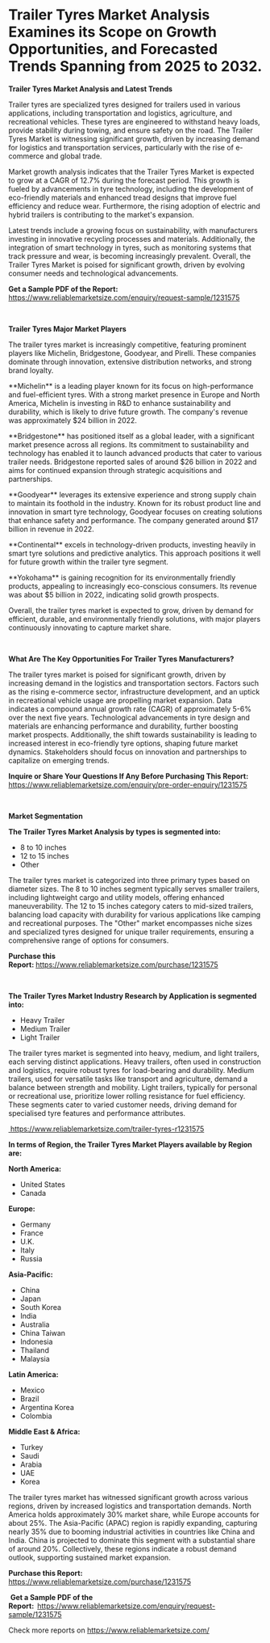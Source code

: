 <p><h1>Trailer Tyres Market Analysis Examines its Scope on Growth Opportunities, and Forecasted Trends Spanning from 2025 to 2032.</h1></p><p><strong>Trailer Tyres Market Analysis and Latest Trends</strong></p>
<p><p>Trailer tyres are specialized tyres designed for trailers used in various applications, including transportation and logistics, agriculture, and recreational vehicles. These tyres are engineered to withstand heavy loads, provide stability during towing, and ensure safety on the road. The Trailer Tyres Market is witnessing significant growth, driven by increasing demand for logistics and transportation services, particularly with the rise of e-commerce and global trade.</p><p>Market growth analysis indicates that the Trailer Tyres Market is expected to grow at a CAGR of 12.7% during the forecast period. This growth is fueled by advancements in tyre technology, including the development of eco-friendly materials and enhanced tread designs that improve fuel efficiency and reduce wear. Furthermore, the rising adoption of electric and hybrid trailers is contributing to the market's expansion. </p><p>Latest trends include a growing focus on sustainability, with manufacturers investing in innovative recycling processes and materials. Additionally, the integration of smart technology in tyres, such as monitoring systems that track pressure and wear, is becoming increasingly prevalent. Overall, the Trailer Tyres Market is poised for significant growth, driven by evolving consumer needs and technological advancements.</p></p>
<p><strong>Get a Sample PDF of the Report:&nbsp;</strong> <a href="https://www.reliablemarketsize.com/enquiry/request-sample/1231575?utm_campaign=2034&utm_medium=2&utm_source=Github&utm_content=ia&utm_term=09022025&utm_id=trailer-tyres">https://www.reliablemarketsize.com/enquiry/request-sample/1231575</a></p>
<p>&nbsp;</p>
<p><strong>Trailer Tyres Major Market Players</strong></p>
<p><p>The trailer tyres market is increasingly competitive, featuring prominent players like Michelin, Bridgestone, Goodyear, and Pirelli. These companies dominate through innovation, extensive distribution networks, and strong brand loyalty.</p><p>**Michelin** is a leading player known for its focus on high-performance and fuel-efficient tyres. With a strong market presence in Europe and North America, Michelin is investing in R&D to enhance sustainability and durability, which is likely to drive future growth. The company's revenue was approximately $24 billion in 2022.</p><p>**Bridgestone** has positioned itself as a global leader, with a significant market presence across all regions. Its commitment to sustainability and technology has enabled it to launch advanced products that cater to various trailer needs. Bridgestone reported sales of around $26 billion in 2022 and aims for continued expansion through strategic acquisitions and partnerships.</p><p>**Goodyear** leverages its extensive experience and strong supply chain to maintain its foothold in the industry. Known for its robust product line and innovation in smart tyre technology, Goodyear focuses on creating solutions that enhance safety and performance. The company generated around $17 billion in revenue in 2022.</p><p>**Continental** excels in technology-driven products, investing heavily in smart tyre solutions and predictive analytics. This approach positions it well for future growth within the trailer tyre segment. </p><p>**Yokohama** is gaining recognition for its environmentally friendly products, appealing to increasingly eco-conscious consumers. Its revenue was about $5 billion in 2022, indicating solid growth prospects.</p><p>Overall, the trailer tyres market is expected to grow, driven by demand for efficient, durable, and environmentally friendly solutions, with major players continuously innovating to capture market share.</p></p>
<p>&nbsp;</p>
<p><strong>What Are The Key Opportunities For Trailer Tyres Manufacturers?</strong></p>
<p><p>The trailer tyres market is poised for significant growth, driven by increasing demand in the logistics and transportation sectors. Factors such as the rising e-commerce sector, infrastructure development, and an uptick in recreational vehicle usage are propelling market expansion. Data indicates a compound annual growth rate (CAGR) of approximately 5-6% over the next five years. Technological advancements in tyre design and materials are enhancing performance and durability, further boosting market prospects. Additionally, the shift towards sustainability is leading to increased interest in eco-friendly tyre options, shaping future market dynamics. Stakeholders should focus on innovation and partnerships to capitalize on emerging trends.</p></p>
<p><strong>Inquire or Share Your Questions If Any Before Purchasing This Report:</strong> <a href="https://www.reliablemarketsize.com/enquiry/pre-order-enquiry/1231575?utm_campaign=2034&utm_medium=2&utm_source=Github&utm_content=ia&utm_term=09022025&utm_id=trailer-tyres">https://www.reliablemarketsize.com/enquiry/pre-order-enquiry/1231575</a></p>
<p>&nbsp;</p>
<p><strong>Market Segmentation</strong></p>
<p><strong>The Trailer Tyres Market Analysis by types is segmented into:</strong></p>
<p><ul><li>8 to 10 inches</li><li>12 to 15 inches</li><li>Other</li></ul></p>
<p><p>The trailer tyres market is categorized into three primary types based on diameter sizes. The 8 to 10 inches segment typically serves smaller trailers, including lightweight cargo and utility models, offering enhanced maneuverability. The 12 to 15 inches category caters to mid-sized trailers, balancing load capacity with durability for various applications like camping and recreational purposes. The "Other" market encompasses niche sizes and specialized tyres designed for unique trailer requirements, ensuring a comprehensive range of options for consumers.</p></p>
<p><strong>Purchase this Report:&nbsp;</strong><a href="https://www.reliablemarketsize.com/purchase/1231575?utm_campaign=2034&utm_medium=2&utm_source=Github&utm_content=ia&utm_term=09022025&utm_id=trailer-tyres">https://www.reliablemarketsize.com/purchase/1231575</a></p>
<p>&nbsp;</p>
<p><strong>The Trailer Tyres Market Industry Research by Application is segmented into:</strong></p>
<p><ul><li>Heavy Trailer</li><li>Medium Trailer</li><li>Light Trailer</li></ul></p>
<p><p>The trailer tyres market is segmented into heavy, medium, and light trailers, each serving distinct applications. Heavy trailers, often used in construction and logistics, require robust tyres for load-bearing and durability. Medium trailers, used for versatile tasks like transport and agriculture, demand a balance between strength and mobility. Light trailers, typically for personal or recreational use, prioritize lower rolling resistance for fuel efficiency. These segments cater to varied customer needs, driving demand for specialised tyre features and performance attributes.</p></p>
<p><a href="https://www.reliablemarketsize.com/trailer-tyres-r1231575?utm_campaign=2034&utm_medium=2&utm_source=Github&utm_content=ia&utm_term=09022025&utm_id=trailer-tyres">&nbsp;https://www.reliablemarketsize.com/trailer-tyres-r1231575</a></p>
<p><strong>In terms of Region, the Trailer Tyres Market Players available by Region are:</strong></p>
<p>
    <p> <strong> North America: </strong>
        <ul>
            <li>United States</li>
            <li>Canada</li>
        </ul>
        </p> 
    <p> <strong> Europe: </strong>
        <ul>
            <li>Germany</li>
            <li>France</li>
            <li>U.K.</li>
            <li>Italy</li>
            <li>Russia</li>
        </ul>
        </p> 
    <p> <strong> Asia-Pacific: </strong>
        <ul>
            <li>China</li>
            <li>Japan</li>
            <li>South Korea</li>
            <li>India</li>
            <li>Australia</li>
            <li>China Taiwan</li>
            <li>Indonesia</li>
            <li>Thailand</li>
            <li>Malaysia</li>
        </ul>
        </p> 
    <p> <strong> Latin America: </strong>
        <ul>
            <li>Mexico</li>
            <li>Brazil</li>
            <li>Argentina Korea</li>
            <li>Colombia</li>
        </ul>
        </p> 
    <p> <strong> Middle East & Africa: </strong>
        <ul>
            <li>Turkey</li>
            <li>Saudi</li>
            <li>Arabia</li>
            <li>UAE</li>
            <li>Korea</li>
        </ul>
    </p>
    </p>
<p><p>The trailer tyres market has witnessed significant growth across various regions, driven by increased logistics and transportation demands. North America holds approximately 30% market share, while Europe accounts for about 25%. The Asia-Pacific (APAC) region is rapidly expanding, capturing nearly 35% due to booming industrial activities in countries like China and India. China is projected to dominate this segment with a substantial share of around 20%. Collectively, these regions indicate a robust demand outlook, supporting sustained market expansion.</p></p>
<p><strong>Purchase this Report: </strong><a href="https://www.reliablemarketsize.com/purchase/1231575?utm_campaign=2034&utm_medium=2&utm_source=Github&utm_content=ia&utm_term=09022025&utm_id=trailer-tyres">https://www.reliablemarketsize.com/purchase/1231575</a></p>
<p>&nbsp;<strong>Get a Sample PDF of the Report:&nbsp;&nbsp;</strong><a href="https://www.reliablemarketsize.com/enquiry/request-sample/1231575?utm_campaign=2034&utm_medium=2&utm_source=Github&utm_content=ia&utm_term=09022025&utm_id=trailer-tyres">https://www.reliablemarketsize.com/enquiry/request-sample/1231575</a></p>
<p><strong></strong></p>
<p>Check more reports on <a href="https://www.reliablemarketsize.com/?utm_campaign=2034&utm_medium=2&utm_source=Github&utm_content=ia&utm_term=09022025&utm_id=trailer-tyres">https://www.reliablemarketsize.com/</a></p>